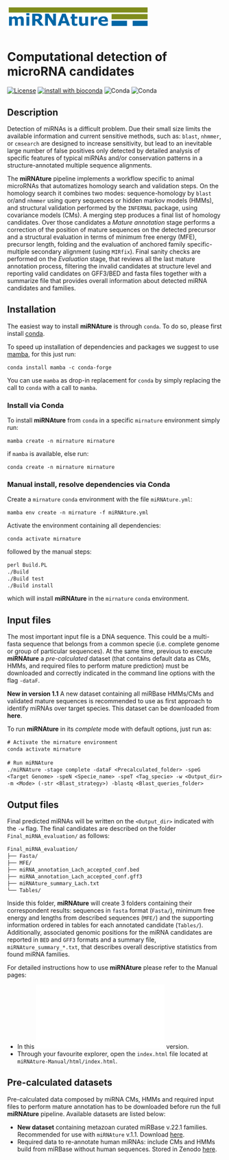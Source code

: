![miRNAture](https://github.com/Bierinformatik/miRNAture/blob/main/mirnature_logo.png "miRNAture") 
=========
# Computational detection of microRNA candidates
[![License](https://img.shields.io/github/license/cavelandiah/miRNAture_v1)](https://github.com/cavelandiah/miRNAture_v1)
[![install with bioconda](https://img.shields.io/badge/install%20with-bioconda-brightgreen.svg?style=flat)](http://bioconda.github.io/recipes/mirnature/README.html)
![Conda](https://img.shields.io/conda/v/bioconda/mirnature)
![Conda](https://img.shields.io/conda/dn/bioconda/mirnature)

## Description

Detection of miRNAs is a difficult problem. Due their small size limits the
available information and current sensitive methods, such as: `blast`, `nhmmer`,
or `cmsearch` are designed to increase sensitivity, but lead to an inevitable
large number of false positives only detected by detailed analysis of specific
features of typical miRNAs and/or conservation patterns in a structure-annotated
multiple sequence alignments.

The **miRNAture** pipeline implements a workflow specific to animal microRNAs
that automatizes homology search and validation steps.
On the homology search it combines two modes: sequence-homology by `blast` or/and 
`nhmmer` using query sequences or hidden markov models (HMMs), and structural 
validation performed by the `INFERNAL` package, using covariance models (CMs).
A merging step produces a final list of homology candidates. Over those
candidates a _Mature annotation_ stage performs a correction of the position of
mature sequences on the detected precursor and a structural evaluation 
in terms of minimum free energy (MFE), precursor length, folding and the
evaluation of anchored family specific-multiple secondary alignment 
(using `MIRfix`). Final sanity checks are performed on the _Evaluation_ stage, 
that reviews all the last mature annotation process, filtering the invalid candidates 
at structure level and reporting valid candidates on GFF3/BED and fasta files 
together with a summarize file that provides overall information about detected
miRNA candidates and families.

## Installation

The easiest way to install **miRNAture** is through `conda`. To do so, please first install
[conda](https://docs.conda.io/projects/conda/en/latest/user-guide/install/).

To speed up installation of dependencies and packages we suggest to use
[mamba](https://github.com/mamba-org/mamba), for this just run:

```
conda install mamba -c conda-forge
```

You can use `mamba` as drop-in replacement for `conda` by simply replacing the
call to `conda` with a call to `mamba`.


### Install via Conda

To install **miRNAture** from `conda` in a specific `mirnature` environment
simply run:

```
mamba create -n mirnature mirnature
```

if `mamba` is available, else run:

```
conda create -n mirnature mirnature
```

### Manual install, resolve dependencies via Conda

Create a `mirnature` `conda` environment with the file `miRNAture.yml`:

```
mamba env create -n mirnature -f miRNAture.yml
```

Activate the environment containing all dependencies:

```
conda activate mirnature
```

followed by the manual steps:

```
perl Build.PL
./Build
./Build test
./Build install
```

which will install **miRNAture** in the `mirnature` `conda` environment.


## Input files

The most important input file is a DNA sequence. This could be a multi-fasta 
sequence that belongs from a common specie (i.e. complete genome or group of 
particular sequences). At the same time, previous to execute **miRNAture** a
_pre-calculated_ dataset (that contains default data as CMs, HMMs, and required 
files to perform mature prediction) must be downloaded and correctly indicated
in the command line options with the flag `-dataF`. 

**New in version 1.1**
A new dataset containing all miRBase HMMs/CMs and validated mature sequences is
recommended to use as first approach to identify miRNAs over target species.
This dataset can be downloaded from **here**.

To run **miRNAture** in its _complete_ mode with default options, just run as:

```
# Activate the mirnature environment
conda activate mirnature

# Run miRNAture
./miRNAture -stage complete -dataF <Precalculated_folder> -speG <Target Genome> -speN <Specie_name> -speT <Tag_specie> -w <Output_dir> -m <Mode> (-str <Blast_strategy>) -blastq <Blast_queries_folder> 
```

## Output files

Final predicted miRNAs will be written on the `<Output_dir>` indicated with the `-w` flag.
The final candidates are described on the folder `Final_miRNA_evaluation/` as
follows:
```
Final_miRNA_evaluation/
├── Fasta/
├── MFE/
├── miRNA_annotation_Lach_accepted_conf.bed
├── miRNA_annotation_Lach_accepted_conf.gff3
├── miRNAture_summary_Lach.txt
└── Tables/
```

Inside this folder, **miRNAture** will create 3 folders containing their
correspondent results: sequences in `fasta` format (`Fasta/`), minimum free
energy and lengths from described sequences (`MFE/`) and the supporting
information ordered in tables for each annotated candidate (`Tables/`).
Additionally, associated genomic positions for the miRNA candidates are reported
in `BED` and `GFF3` formats and a summary file, `miRNAture_summary_*.txt`, that
describes overall descriptive statistics from found miRNA families. 

For detailed instructions how to use **miRNAture** please refer to the Manual pages:

* In this ![PDF](miRNAture-Manual/latex/mirnature.pdf) version.
* Through your favourite explorer, open the `index.html` file located at
  `miRNAture-Manual/html/index.html`.

## Pre-calculated datasets

Pre-calculated data composed by miRNA CMs, HMMs and required input files to
perform mature annotation has to be downloaded before run the full **miRNAture**
pipeline. Available datasets are listed below:

- **New dataset** containing metazoan curated miRBase v.22.1 families.
  Recommended for use with `miRNAture` v.1.1. Download [here](https://doi.org/10.5281/zenodo.7180160). 
- Required data to re-annotate human miRNAs: include CMs and HMMs build from
  miRBase without human sequences. Stored in Zenodo
  [here](https://zenodo.org/record/4531376#.YCQS8EMo_ys).
